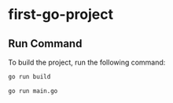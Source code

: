 # first-go-project

## Run Command

To build the project, run the following command:

```bash
go run build

go run main.go